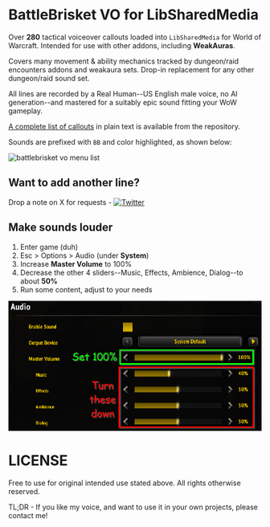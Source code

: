 BattleBrisket VO for LibSharedMedia
===================================

Over **280** tactical voiceover callouts loaded into `LibSharedMedia` for World of Warcraft. Intended for use with other addons, including **WeakAuras**.

Covers many movement & ability mechanics tracked by dungeon/raid encounters addons and weakaura sets. Drop-in replacement for any other dungeon/raid sound set.

All lines are recorded by a Real Human--US English male voice, no AI generation--and mastered for a suitably epic sound fitting your WoW gameplay.

[A complete list of callouts](https://github.com/BattleBrisket/sharedmedia-battlebrisket-vo/blob/master/callout-list.txt) in plain text is available from the repository.

Sounds are prefixed with `BB` and color highlighted, as shown below:

![battlebrisket vo menu list](https://github.com/BattleBrisket/sharedmedia-battlebrisket-vo/blob/master/img/battlebrisket_vo_menu_list.gif?raw=true)

Want to add another line?
-------------------------

Drop a note on X for requests - [![Twitter](https://img.shields.io/twitter/url/https/twitter.com/battlebrisket.svg?style=social&label=@battlebrisket)](https://twitter.com/battlebrisket)

Make sounds louder
------------------

1.  Enter game (duh)
2.  Esc > Options > Audio (under **System**)
3.  Increase **Master Volume** to 100%
4.  Decrease the other 4 sliders--Music, Effects, Ambience, Dialog--to about **50%**
5.  Run some content, adjust to your needs

![volume controls in world of warcraft](https://github.com/BattleBrisket/sharedmedia-battlebrisket-vo/blob/master/img/battlebrisket_vo_volume_settings.png?raw=true)


LICENSE
=======

Free to use for original intended use stated above. All rights otherwise reserved.

TL;DR - If you like my voice, and want to use it in your own projects, please contact me!
